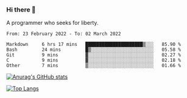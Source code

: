 ### Hi there 👋

<!--
**shejialuo/shejialuo** is a ✨ _special_ ✨ repository because its `README.md` (this file) appears on your GitHub profile.

Here are some ideas to get you started:

- 🔭 I’m currently working on ...
- 🌱 I’m currently learning ...
- 👯 I’m looking to collaborate on ...
- 🤔 I’m looking for help with ...
- 💬 Ask me about ...
- 📫 How to reach me: ...
- 😄 Pronouns: ...
- ⚡ Fun fact: ...
-->

A programmer who seeks for liberty.

<!--START_SECTION:waka-->

```text
From: 23 February 2022 - To: 02 March 2022

Markdown     6 hrs 17 mins   █████████████████████▒░░░   85.90 %
Bash         24 mins         █▒░░░░░░░░░░░░░░░░░░░░░░░   05.58 %
Git          9 mins          ▓░░░░░░░░░░░░░░░░░░░░░░░░   02.27 %
C            9 mins          ▓░░░░░░░░░░░░░░░░░░░░░░░░   02.18 %
Other        7 mins          ▒░░░░░░░░░░░░░░░░░░░░░░░░   01.66 %
```

<!--END_SECTION:waka-->

[![Anurag's GitHub stats](https://github-readme-stats.vercel.app/api?username=shejialuo&show_icons=true&theme=dracula)](https://github.com/anuraghazra/github-readme-stats)

[![Top Langs](https://github-readme-stats.vercel.app/api/top-langs/?username=shejialuo&layout=compact&hide=javascript,html,css,typescript,tex)](https://github.com/anuraghazra/github-readme-stats)
